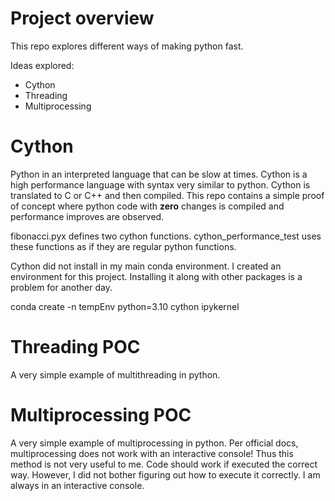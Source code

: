 
# Project overview

This repo explores different ways of making python fast.

Ideas explored:

- Cython
- Threading
- Multiprocessing

# Cython

Python in an interpreted language that can be slow at times. Cython is a
high performance language with syntax very similar to python. Cython is
translated to C or C++ and then compiled. This repo contains a simple
proof of concept where python code with **zero** changes is compiled and
performance improves are observed.

fibonacci.pyx defines two cython functions. cython_performance_test uses
these functions as if they are regular python functions.

Cython did not install in my main conda environment. I created an
environment for this project. Installing it along with other packages is
a problem for another day.

conda create -n tempEnv python=3.10 cython ipykernel

# Threading POC

A very simple example of multithreading in python.

# Multiprocessing POC

A very simple example of multiprocessing in python. Per official docs,
multiprocessing does not work with an interactive console! Thus this
method is not very useful to me. Code should work if executed the
correct way. However, I did not bother figuring out how to execute it
correctly. I am always in an interactive console.
